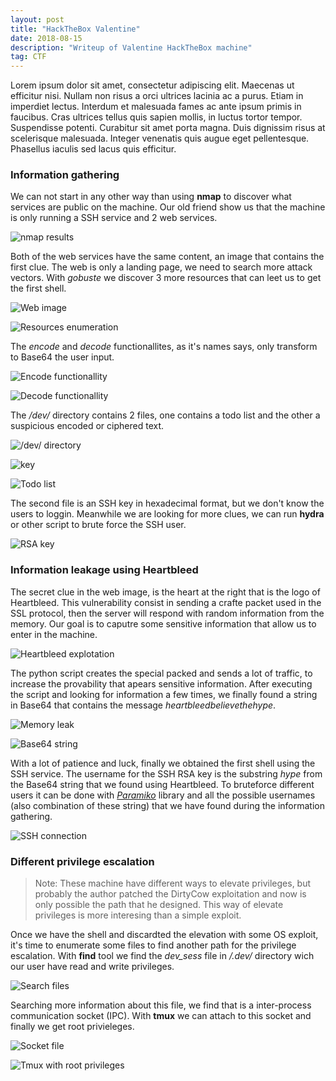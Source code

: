 ```yaml
---
layout: post
title: "HackTheBox Valentine"
date: 2018-08-15 
description: "Writeup of Valentine HackTheBox machine"
tag: CTF
---   
```


Lorem ipsum dolor sit amet, consectetur adipiscing elit. Maecenas ut efficitur nisi. Nullam non risus a orci ultrices lacinia ac a purus. Etiam in imperdiet lectus. Interdum et malesuada fames ac ante ipsum primis in faucibus. Cras ultrices tellus quis sapien mollis, in luctus tortor tempor. Suspendisse potenti. Curabitur sit amet porta magna. Duis dignissim risus at scelerisque malesuada. Integer venenatis quis augue eget pellentesque. Phasellus iaculis sed lacus quis efficitur.

### Information gathering

We can not start in any other way than using **nmap** to discover what services are public on the machine. Our old friend show us that the machine is only running a SSH service and 2 web services.

![](/images/posts/Valentine/img1.png "nmap results")

Both of the web services have the same content, an image that contains the first clue. The web is only a landing page, we need to search more attack vectors. With *gobuste* we discover 3 more resources that can leet us to get the first shell.

![](/images/posts/Valentine/img2.png "Web image") 

![](/images/posts/Valentine/img3.png "Resources enumeration")

The *encode* and *decode* functionallites, as it's names says, only transform to Base64 the user input.  

![](/images/posts/Valentine/img4.png "Encode functionallity")

![](/images/posts/Valentine/img5.png "Decode functionallity")

The */dev/* directory contains 2 files, one contains a todo list and the other a suspicious encoded or ciphered text. 

![](/images/posts/Valentine/img6.png "/dev/ directory")

![](/images/posts/Valentine/img7.png "key")

![](/images/posts/Valentine/img8.png "Todo list")

The second file is an SSH key in hexadecimal format, but we don't know the users to loggin. Meanwhile we are looking for more clues, we can run **hydra** or other script to brute force the SSH user.

![](/images/posts/Valentine/img9.png "RSA key")

### Information leakage using Heartbleed

The secret clue in the web image, is the heart at the right that is the logo of Heartbleed. This vulnerability consist in sending a crafte packet used in the SSL protocol, then the server will respond with random information from the memory. Our goal is to caputre some sensitive information that allow us to enter in the machine.

![](/images/posts/Valentine/img10.png "Heartbleed explotation")

The python script creates the special packed and sends a lot of traffic, to increase the provability that apears sensitive information. After executing the script and looking for information a few times, we finally found a string in Base64 that contains the message *heartbleedbelievethehype*.

![](/images/posts/Valentine/img11.png "Memory leak")

![](/images/posts/Valentine/img12.png "Base64 string")

With a lot of patience and luck, finally we obtained the first shell using the SSH service. The username for the SSH RSA key is the substring *hype* from the Base64 string that we found using Heartbleed. To bruteforce different users it can be done with [*Paramiko*](http://www.paramiko.org/) library and all the possible usernames (also combination of these string) that we have found during the information gathering.

![](/images/posts/Valentine/img13.png "SSH connection")

### Different privilege escalation

> Note: These machine have different ways to elevate privileges, but probably the author patched the DirtyCow exploitation and now is only possible the path that he designed. This way of elevate privileges is more interesing than a simple exploit.

Once we have the shell and discardted the elevation with some OS exploit, it's time to enumerate some files to find another path for the privilege escalation. With **find** tool we find the *dev_sess* file in */.dev/* directory wich our user have read and write privileges.

![](/images/posts/Valentine/img14.png "Search files")

Searching more information about this file, we find that is a inter-process communication socket (IPC). With **tmux** we can attach to this socket and finally we get root privieleges.

![](/images/posts/Valentine/img15.png "Socket file")

![](/images/posts/Valentine/img16.png "Tmux with root privileges")
